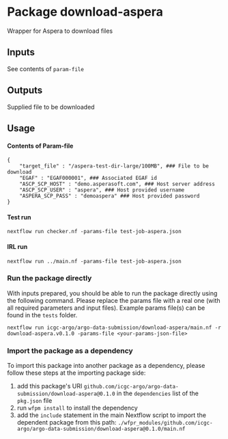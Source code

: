 # Package download-aspera

Wrapper for Aspera to download files


## Inputs

See contents of `param-file`


## Outputs

Supplied file to be downloaded


## Usage

#### Contents of Param-file
```
{
    "target_file" : "/aspera-test-dir-large/100MB", ### File to be download 
    "EGAF" : "EGAF000001", ### Associated EGAF id
    "ASCP_SCP_HOST" : "demo.asperasoft.com", ### Host server address
    "ASCP_SCP_USER" : "aspera", ### Host provided username
    "ASPERA_SCP_PASS" : "demoaspera" ### Host provided password
}
```

#### Test run
`nextflow run checker.nf -params-file test-job-aspera.json`

#### IRL run
```
nextflow run ../main.nf -params-file test-job-aspera.json
```

### Run the package directly

With inputs prepared, you should be able to run the package directly using the following command.
Please replace the params file with a real one (with all required parameters and input files). Example
params file(s) can be found in the `tests` folder.

```
nextflow run icgc-argo/argo-data-submission/download-aspera/main.nf -r download-aspera.v0.1.0 -params-file <your-params-json-file>
```

### Import the package as a dependency

To import this package into another package as a dependency, please follow these steps at the
importing package side:

1. add this package's URI `github.com/icgc-argo/argo-data-submission/download-aspera@0.1.0` in the `dependencies` list of the `pkg.json` file
2. run `wfpm install` to install the dependency
3. add the `include` statement in the main Nextflow script to import the dependent package from this path: `./wfpr_modules/github.com/icgc-argo/argo-data-submission/download-aspera@0.1.0/main.nf`
